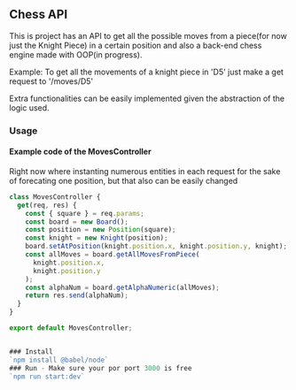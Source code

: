 Chess API
----------------

This is project has an API to get all the possible moves from a piece(for now just the Knight Piece) in a certain position and also a back-end chess engine made with OOP(in progress).

Example: To get all the movements of a knight piece in 'D5' just make a get request to '/moves/D5'

Extra functionalities can be easily implemented given the abstraction of the logic used.


### Usage

#### Example code of the MovesController

Right now where instanting numerous entities in each request for the sake of forecating one position, but that also can be easily changed

```javascript
class MovesController {
  get(req, res) {
    const { square } = req.params;
    const board = new Board();
    const position = new Position(square);
    const knight = new Knight(position);
    board.setAtPosition(knight.position.x, knight.position.y, knight);
    const allMoves = board.getAllMovesFromPiece(
      knight.position.x,
      knight.position.y
    );
    const alphaNum = board.getAlphaNumeric(allMoves);
    return res.send(alphaNum);
  }
}

export default MovesController;


### Install
`npm install @babel/node`
### Run - Make sure your por port 3000 is free
`npm run start:dev`
